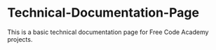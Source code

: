 # Technical-Documentation-Page
This is a basic technical documentation page for Free Code Academy projects.
